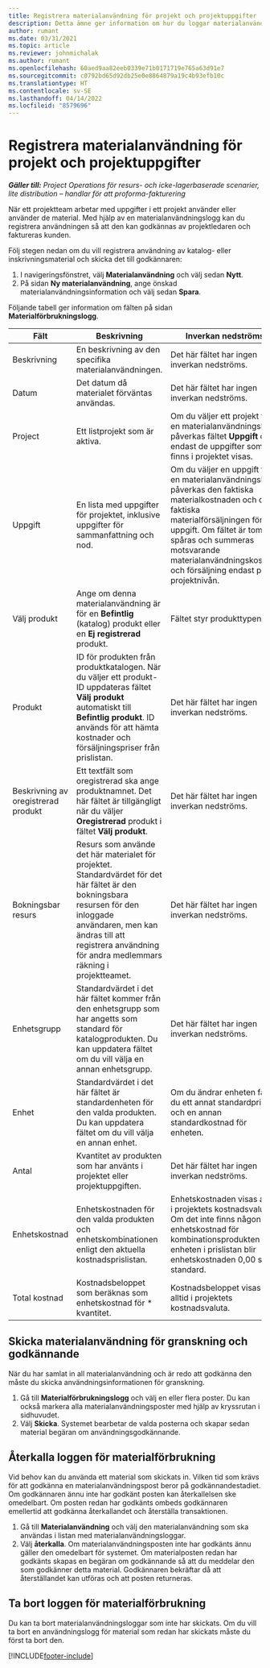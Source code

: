 ```yaml
---
title: Registrera materialanvändning för projekt och projektuppgifter
description: Detta ämne ger information om hur du loggar materialanvändning för projekt och projektuppgifter.
author: rumant
ms.date: 03/31/2021
ms.topic: article
ms.reviewer: johnmichalak
ms.author: rumant
ms.openlocfilehash: 60aed9aa82eeb0339e71b0171719e765a63d91e7
ms.sourcegitcommit: c0792bd65d92db25e0e8864879a19c4b93efb10c
ms.translationtype: HT
ms.contentlocale: sv-SE
ms.lasthandoff: 04/14/2022
ms.locfileid: "8579696"
---
```

# <a name="record-material-usage-on-projects-and-project-tasks"></a>Registrera materialanvändning för projekt och projektuppgifter

_**Gäller till:** Project Operations för resurs- och icke-lagerbaserade scenarier, lite distribution – handlar för att proforma-fakturering_

När ett projektteam arbetar med uppgifter i ett projekt använder eller använder de material. Med hjälp av en materialanvändningslogg kan du registrera användningen så att den kan godkännas av projektledaren och faktureras kunden. 

Följ stegen nedan om du vill registrera användning av katalog- eller inskrivningsmaterial och skicka det till godkännaren: 

1. I navigeringsfönstret, välj **Materialanvändning** och välj sedan **Nytt**.
2. På sidan **Ny materialanvändning**, ange önskad materialanvändningsinformation och välj sedan **Spara**.

Följande tabell ger information om fälten på sidan **Materialförbrukningslogg**. 

| **Fält** | **Beskrivning** | **Inverkan nedströms** |
| --- | --- | --- |
| Beskrivning | En beskrivning av den specifika materialanvändningen. | Det här fältet har ingen inverkan nedströms. |
| Datum | Det datum då materialet förväntas användas. | Det här fältet har ingen inverkan nedströms. |
| Project | Ett listprojekt som är aktiva. | Om du väljer ett projekt för en materialanvändningslogg påverkas fältet **Uppgift** om endast de uppgifter som finns i projektet visas. |
| Uppgift | En lista med uppgifter för projektet, inklusive uppgifter för sammanfattning och nod. | Om du väljer en uppgift för en materialanvändningslogg påverkas den faktiska materialkostnaden och den faktiska materialförsäljningen för en uppgift. Om fältet är tomt spåras och summeras motsvarande materialanvändningskostnad och försäljning endast på projektnivån. |
| Välj produkt | Ange om denna materialanvändning är för en **Befintlig** (katalog) produkt eller en **Ej registrerad** produkt. | Fältet styr produkttypen. |
| Produkt | ID för produkten från produktkatalogen. När du väljer ett produkt-ID uppdateras fältet **Välj produkt** automatiskt till **Befintlig produkt**. ID används för att hämta kostnader och försäljningspriser från prislistan. | Det här fältet har ingen inverkan nedströms. |
| Beskrivning av oregistrerad produkt | Ett textfält som oregistrerad ska ange produktnamnet. Det här fältet är tillgängligt när du väljer **Oregistrerad** produkt i fältet **Välj produkt**.| Det här fältet har ingen inverkan nedströms. |
| Bokningsbar resurs| Resurs som använde det här materialet för projektet. Standardvärdet för det här fältet är den bokningsbara resursen för den inloggade användaren, men kan ändras till att registrera användning för andra medlemmars räkning i projektteamet. | Det här fältet har ingen inverkan nedströms. |
| Enhetsgrupp | Standardvärdet i det här fältet kommer från den enhetsgrupp som har angetts som standard för katalogprodukten. Du kan uppdatera fältet om du vill välja en annan enhetsgrupp. | Det här fältet har ingen inverkan nedströms. |
| Enhet | Standardvärdet i det här fältet är standardenheten för den valda produkten. Du kan uppdatera fältet om du vill välja en annan enhet. | Om du ändrar enheten får du ett annat standardpris och en annan standardkostnad för enheten. |
| Antal | Kvantitet av produkten som har använts i projektet eller projektuppgiften. | Det här fältet har ingen inverkan nedströms. |
| Enhetskostnad | Enhetskostnaden för den valda produkten och enhetskombinationen enligt den aktuella kostnadsprislistan. | Enhetskostnaden visas alltid i projektets kostnadsvaluta. Om det inte finns någon enhetskostnad för kombinationsprodukten och enheten i prislistan blir enhetskostnaden 0,00 som standard. |
| Total kostnad | Kostnadsbeloppet som beräknas som enhetskostnad för \* kvantitet.| Kostnadsbeloppet visas alltid i projektets kostnadsvaluta. |


## <a name="submit-material-usage-for-review-and-approval"></a>Skicka materialanvändning för granskning och godkännande 
När du har samlat in all materialanvändning och är redo att godkänna den måste du skicka användningsinformationen för granskning.

1. Gå till **Materialförbrukningslogg** och välj en eller flera poster. Du kan också markera alla materialanvändningsposter med hjälp av kryssrutan i sidhuvudet.
2. Välj **Skicka**. Systemet bearbetar de valda posterna och skapar sedan material begäran om användningsgodkännande.

## <a name="recall-a-material-usage-log"></a>Återkalla loggen för materialförbrukning

Vid behov kan du använda ett material som skickats in. Vilken tid som krävs för att godkänna en materialanvändningspost beror på godkännandestadiet.  Om godkännaren ännu inte har godkänt posten kan återkallelsen ske omedelbart. Om posten redan har godkänts ombeds godkännaren emellertid att godkänna återkallandet och återställa transaktionen.

1. Gå till **Materialanvändning** och välj den materialanvändning som ska användas i listan med materialanvändningsloggar.
2. Välj **återkalla**. Om materialanvändningsposten inte har godkänts ännu gäller den omedelbart för systemet. Om materialposten redan har godkänts skapas en begäran om godkännande så att du meddelar den som godkänner detta material. Godkännaren bekräftar då att återställandet kan utföras och att posten returneras.

## <a name="delete-a-material-usage-log"></a>Ta bort loggen för materialförbrukning

Du kan ta bort materialanvändningsloggar som inte har skickats. Om du vill ta bort en användningslogg för material som redan har skickats måste du först ta bort den.



[!INCLUDE[footer-include](../includes/footer-banner.md)]

